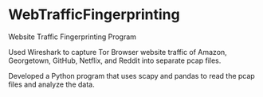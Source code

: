 # WebTrafficFingerprinting
Website Traffic Fingerprinting Program


Used Wireshark to capture Tor Browser website traffic of Amazon, Georgetown, GitHub, Netflix, and Reddit into separate pcap
files.

Developed a Python program that uses scapy and pandas to read the pcap files and analyze the data.
